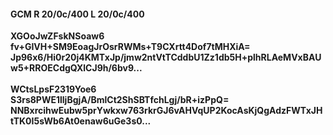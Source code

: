 #### GCM R 20/0c/400 L 20/0c/400
**XGOoJwZFskNSoaw6**<br/>**fv+GIVH+SM9EoagJrOsrRWMs+T9CXrtt4Dof7tMHXiA=**<br/>**Jp96x6/Hi0r20j4KMTxJp/jmw2ntVtTCddbU1Zz1db5H+plhRLAeMVxBAUw5+RROECdgQXlCJ9h/6bv9...**<br/><br/>
**WCtsLpsF2319Yoe6**<br/>**S3rs8PWE1lljBgjA/BmlCt2ShSBTfchLgj/bR+izPpQ=**<br/>**NNBxrcihwEubw5prYwkxw763rkrGJ6vAHVqUP2KocAsKjQgAdzFWTxJHtTK0I5sWb6At0enaw6uGe3s0...**